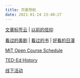 ```yaml
---
title: 页面导航
date: 2021-01-24 23:40:27
---
```


[文章标签云](/tags) | [以前的信仰](/pages/said-before)

[看过的美剧](/pages/tv-us)
| [看过的书](/pages/books-read)
| [好看的日漫](/pages/tv-jp)

[MIT Open Course Schedule](/pages/mit-open-course-schedule)

[TED-Ed History](/pages/ted-ed-history)

[线下活动](/pages/offline-activity)

